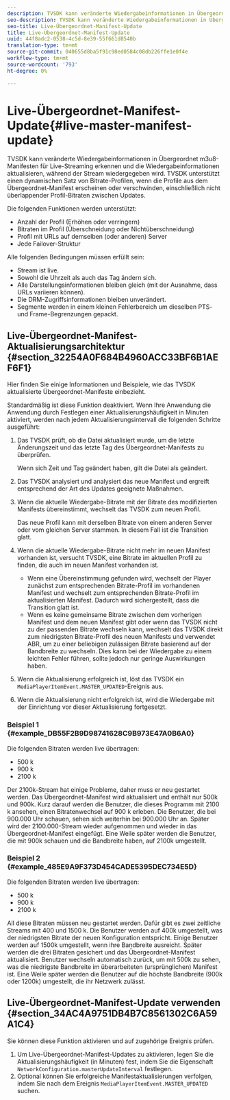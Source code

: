 ```yaml
---
description: TVSDK kann veränderte Wiedergabeinformationen in Übergeordnet m3u8-Manifesten für Live-Streaming erkennen und die Wiedergabeinformationen aktualisieren, während der Stream wiedergegeben wird. TVSDK unterstützt einen dynamischen Satz von Bitrate-Profilen, wenn die Profile aus dem Übergeordnet-Manifest erscheinen oder verschwinden, einschließlich nicht überlappender Profil-Bitraten zwischen Updates.
seo-description: TVSDK kann veränderte Wiedergabeinformationen in Übergeordnet m3u8-Manifesten für Live-Streaming erkennen und die Wiedergabeinformationen aktualisieren, während der Stream wiedergegeben wird. TVSDK unterstützt einen dynamischen Satz von Bitrate-Profilen, wenn die Profile aus dem Übergeordnet-Manifest erscheinen oder verschwinden, einschließlich nicht überlappender Profil-Bitraten zwischen Updates.
seo-title: Live-Übergeordnet-Manifest-Update
title: Live-Übergeordnet-Manifest-Update
uuid: 44f8adc2-0538-4c5d-8e39-55f661d8540b
translation-type: tm+mt
source-git-commit: 040655d8ba5f91c98ed0584c08db226ffe1e0f4e
workflow-type: tm+mt
source-wordcount: '793'
ht-degree: 0%

---
```



# Live-Übergeordnet-Manifest-Update{#live-master-manifest-update}

TVSDK kann veränderte Wiedergabeinformationen in Übergeordnet m3u8-Manifesten für Live-Streaming erkennen und die Wiedergabeinformationen aktualisieren, während der Stream wiedergegeben wird. TVSDK unterstützt einen dynamischen Satz von Bitrate-Profilen, wenn die Profile aus dem Übergeordnet-Manifest erscheinen oder verschwinden, einschließlich nicht überlappender Profil-Bitraten zwischen Updates.

Die folgenden Funktionen werden unterstützt:

* Anzahl der Profil (Erhöhen oder verringern)
* Bitraten im Profil (Überschneidung oder Nichtüberschneidung)
* Profil mit URLs auf demselben (oder anderen) Server
* Jede Failover-Struktur

Alle folgenden Bedingungen müssen erfüllt sein:

* Stream ist live.
* Sowohl die Uhrzeit als auch das Tag ändern sich.
* Alle Darstellungsinformationen bleiben gleich (mit der Ausnahme, dass URLs variieren können).
* Die DRM-Zugriffsinformationen bleiben unverändert.
* Segmente werden in einem kleinen Fehlerbereich um dieselben PTS- und Frame-Begrenzungen gepackt.

## Live-Übergeordnet-Manifest-Aktualisierungsarchitektur {#section_32254A0F684B4960ACC33BF6B1AEF6F1}

Hier finden Sie einige Informationen und Beispiele, wie das TVSDK aktualisierte Übergeordnet-Manifeste einbezieht.

Standardmäßig ist diese Funktion deaktiviert. Wenn Ihre Anwendung die Anwendung durch Festlegen einer Aktualisierungshäufigkeit in Minuten aktiviert, werden nach jedem Aktualisierungsintervall die folgenden Schritte ausgeführt:

1. Das TVSDK prüft, ob die Datei aktualisiert wurde, um die letzte Änderungszeit und das letzte Tag des Übergeordnet-Manifests zu überprüfen.

   Wenn sich Zeit und Tag geändert haben, gilt die Datei als geändert.
1. Das TVSDK analysiert und analysiert das neue Manifest und ergreift entsprechend der Art des Updates geeignete Maßnahmen.
1. Wenn die aktuelle Wiedergabe-Bitrate mit der Bitrate des modifizierten Manifests übereinstimmt, wechselt das TVSDK zum neuen Profil.

   Das neue Profil kann mit derselben Bitrate von einem anderen Server oder vom gleichen Server stammen. In diesem Fall ist die Transition glatt.
1. Wenn die aktuelle Wiedergabe-Bitrate nicht mehr im neuen Manifest vorhanden ist, versucht TVSDK, eine Bitrate im aktuellen Profil zu finden, die auch im neuen Manifest vorhanden ist.

   * Wenn eine Übereinstimmung gefunden wird, wechselt der Player zunächst zum entsprechenden Bitrate-Profil im vorhandenen Manifest und wechselt zum entsprechenden Bitrate-Profil im aktualisierten Manifest. Dadurch wird sichergestellt, dass die Transition glatt ist.
   * Wenn es keine gemeinsame Bitrate zwischen dem vorherigen Manifest und dem neuen Manifest gibt oder wenn das TVSDK nicht zu der passenden Bitrate wechseln kann, wechselt das TVSDK direkt zum niedrigsten Bitrate-Profil des neuen Manifests und verwendet ABR, um zu einer beliebigen zulässigen Bitrate basierend auf der Bandbreite zu wechseln. Dies kann bei der Wiedergabe zu einem leichten Fehler führen, sollte jedoch nur geringe Auswirkungen haben.

1. Wenn die Aktualisierung erfolgreich ist, löst das TVSDK ein `MediaPlayerItemEvent.MASTER_UPDATED`-Ereignis aus.
1. Wenn die Aktualisierung nicht erfolgreich ist, wird die Wiedergabe mit der Einrichtung vor dieser Aktualisierung fortgesetzt.

### Beispiel 1 {#example_DB55F2B9D98741628C9B973E47A0B6A0}

Die folgenden Bitraten werden live übertragen:

* 500 k
* 900 k
* 2100 k

Der 2100k-Stream hat einige Probleme, daher muss er neu gestartet werden. Das Übergeordnet-Manifest wird aktualisiert und enthält nur 500k und 900k. Kurz darauf werden die Benutzer, die dieses Programm mit 2100 k ansehen, einen Bitratenwechsel auf 900 k erleben. Die Benutzer, die bei 900.000 Uhr schauen, sehen sich weiterhin bei 900.000 Uhr an. Später wird der 2100.000-Stream wieder aufgenommen und wieder in das Übergeordnet-Manifest eingefügt. Eine Weile später werden die Benutzer, die mit 900k schauen und die Bandbreite haben, auf 2100k umgestellt.

### Beispiel 2 {#example_485E9A9F373D454CADE5395DEC734E5D}

Die folgenden Bitraten werden live übertragen:

* 500 k
* 900 k
* 2100 k

All diese Bitraten müssen neu gestartet werden. Dafür gibt es zwei zeitliche Streams mit 400 und 1500 k. Die Benutzer werden auf 400k umgestellt, was der niedrigsten Bitrate der neuen Konfiguration entspricht. Einige Benutzer werden auf 1500k umgestellt, wenn ihre Bandbreite ausreicht. Später werden die drei Bitraten gesichert und das Übergeordnet-Manifest aktualisiert. Benutzer wechseln automatisch zurück, um mit 500k zu sehen, was die niedrigste Bandbreite im überarbeiteten (ursprünglichen) Manifest ist. Eine Weile später werden die Benutzer auf die höchste Bandbreite (900k oder 1200k) umgestellt, die ihr Netzwerk zulässt.

## Live-Übergeordnet-Manifest-Update verwenden {#section_34AC4A9751DB4B7C8561302C6A59A1C4}

Sie können diese Funktion aktivieren und auf zugehörige Ereignis prüfen.

1. Um Live-Übergeordnet-Manifest-Updates zu aktivieren, legen Sie die Aktualisierungshäufigkeit (in Minuten) fest, indem Sie die Eigenschaft `NetworkConfiguration.masterUpdateInterval` festlegen.
1. Optional können Sie erfolgreiche Manifestaktualisierungen verfolgen, indem Sie nach dem Ereignis `MediaPlayerItemEvent.MASTER_UPDATED` suchen.

